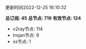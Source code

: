 更新时间2022-12-25 16:10:32

**总订阅: 45**
**总节点: 719**
**有效节点: 124**
- v2ray节点: 114
- trojan节点: 9
- ss节点: 1

